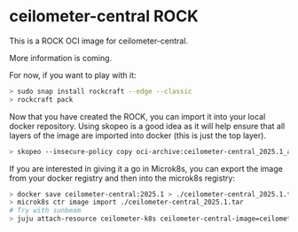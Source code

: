 # ceilometer-central ROCK

This is a ROCK OCI image for ceilometer-central.

More information is coming.

For now, if you want to play with it:

```bash
> sudo snap install rockcraft --edge --classic
> rockcraft pack
```

Now that you have created the ROCK, you can import it into
your local docker repository. Using skopeo is a good idea as
it will help ensure that all layers of the image are imported
into docker (this is just the top layer).

```bash
> skopeo --insecure-policy copy oci-archive:ceilometer-central_2025.1_amd64.rock docker-daemon:ceilometer-central:2025.1
```

If you are interested in giving it a go in Microk8s, you can
export the image from your docker registry and then into the
microk8s registry:

```bash
> docker save ceilometer-central:2025.1 > ./ceilometer-central_2025.1.tar
> microk8s ctr image import ./ceilometer-central_2025.1.tar
# Try with sunbeam
> juju attach-resource ceilometer-k8s ceilometer-central-image=ceilometer-central:2025.1
```
